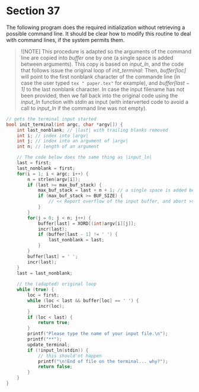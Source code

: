 # Section 37

The following program does the required initialization without retrieving a possible command line.
It should be clear how to modify this routine to deal with command lines, if the system permits them.

> ![NOTE]
> This procedure is adapted so the arguments of the command line are copied into *buffer* one by one (a single space is added between arguments).
> This copy is based on *input_ln*, and the code that follows issue the original loop of *init_terminal*:
> Then, *buffer[loc]* will point to the first nonblank character of the commande line (in case the user typed `tex " paper.tex"` for example), and *buffer[last − 1]* to the last nonblank character.
> In case the input filename has not been provided, then we fall back into the original code using the *input_ln* function with *stdin* as input (with interverted code to avoid a call to *input_ln* if the command line was not empty).

```c init_cleanup.c
// gets the terminal input started
bool init_terminal(int argc, char *argv[]) {
    int last_nonblank; // |last| with trailing blanks removed
    int i; // index into |argv|
    int j; // indox into an argument of |argv|
    int n; // length of an argument

    // The code below does the same thing as |input_ln|
    last = first;
    last_nonblank = first;
    for(i = 1; i < argc; i++) {
        n = strlen(argv[i]);
        if (last >= max_buf_stack) {
            max_buf_stack = last + n + 1; // a single space is added between arguments
            if (max_buf_stack >= BUF_SIZE) {
                // << Report overflow of the input buffer, and abort >>
            }
        }
        for(j = 0; j < n; j++) {
            buffer[last] = XORD[(int)argv[i][j]];
            incr(last);
            if (buffer[last - 1] != ' ') {
                last_nonblank = last;
            }
        }
        buffer[last] = ' ';
        incr(last);
    }
    last = last_nonblank;
    
    // the (adapted) original loop
    while (true) {
        loc = first;
        while (loc < last && buffer[loc] == ' ') {
            incr(loc);
        }
        if (loc < last) {
            return true;
        }
        printf("Please type the name of your input file.\n");
        printf("**");
        update_terminal;
        if (!input_ln(stdin)) {
            // this should'nt happen
            printf("\n!End of file on the terminal... why?");
            return false;
        }
    }
}
```